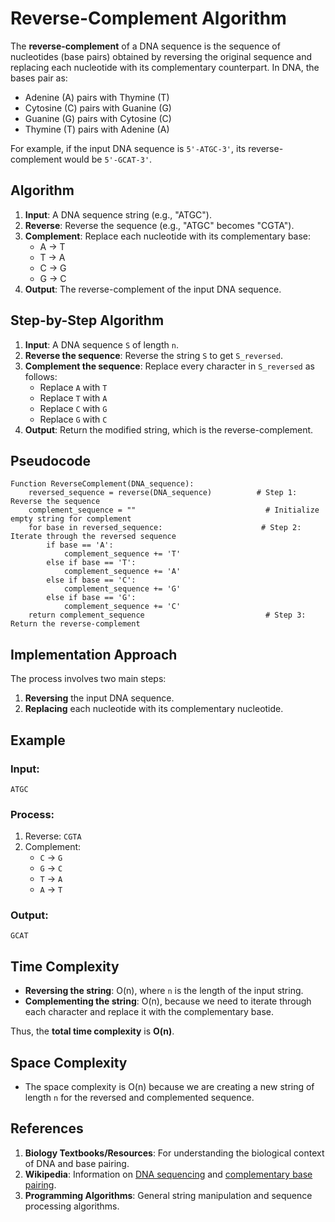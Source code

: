 # Reverse-Complement Algorithm

The **reverse-complement** of a DNA sequence is the sequence of nucleotides (base pairs) obtained by reversing the original sequence and replacing each nucleotide with its complementary counterpart. In DNA, the bases pair as:

- Adenine (A) pairs with Thymine (T)
- Cytosine (C) pairs with Guanine (G)
- Guanine (G) pairs with Cytosine (C)
- Thymine (T) pairs with Adenine (A)

For example, if the input DNA sequence is `5'-ATGC-3'`, its reverse-complement would be `5'-GCAT-3'`.

## Algorithm

1. **Input**: A DNA sequence string (e.g., "ATGC").
2. **Reverse**: Reverse the sequence (e.g., "ATGC" becomes "CGTA").
3. **Complement**: Replace each nucleotide with its complementary base:
    - A → T
    - T → A
    - C → G
    - G → C
4. **Output**: The reverse-complement of the input DNA sequence.

## Step-by-Step Algorithm

1. **Input**: A DNA sequence `S` of length `n`.
2. **Reverse the sequence**: Reverse the string `S` to get `S_reversed`.
3. **Complement the sequence**: Replace every character in `S_reversed` as follows:
   - Replace `A` with `T`
   - Replace `T` with `A`
   - Replace `C` with `G`
   - Replace `G` with `C`
4. **Output**: Return the modified string, which is the reverse-complement.

## Pseudocode

```text
Function ReverseComplement(DNA_sequence):
    reversed_sequence = reverse(DNA_sequence)          # Step 1: Reverse the sequence
    complement_sequence = ""                             # Initialize empty string for complement
    for base in reversed_sequence:                      # Step 2: Iterate through the reversed sequence
        if base == 'A':
            complement_sequence += 'T'
        else if base == 'T':
            complement_sequence += 'A'
        else if base == 'C':
            complement_sequence += 'G'
        else if base == 'G':
            complement_sequence += 'C'
    return complement_sequence                           # Step 3: Return the reverse-complement
```

## Implementation Approach

The process involves two main steps:
1. **Reversing** the input DNA sequence.
2. **Replacing** each nucleotide with its complementary nucleotide.

## Example

### Input:
```
ATGC
```

### Process:
1. Reverse: `CGTA`
2. Complement:
   - `C` → `G`
   - `G` → `C`
   - `T` → `A`
   - `A` → `T`

### Output:
```
GCAT
```

## Time Complexity

- **Reversing the string**: O(n), where `n` is the length of the input string.
- **Complementing the string**: O(n), because we need to iterate through each character and replace it with the complementary base.

Thus, the **total time complexity** is **O(n)**.

## Space Complexity

- The space complexity is O(n) because we are creating a new string of length `n` for the reversed and complemented sequence.

## References

1. **Biology Textbooks/Resources**: For understanding the biological context of DNA and base pairing.
2. **Wikipedia**: Information on [DNA sequencing](https://en.wikipedia.org/wiki/DNA_sequence) and [complementary base pairing](https://en.wikipedia.org/wiki/Base_pair).
3. **Programming Algorithms**: General string manipulation and sequence processing algorithms.